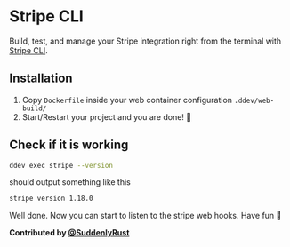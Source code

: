 # Stripe CLI

Build, test, and manage your Stripe integration right from the terminal with [Stripe CLI](https://stripe.com/docs/stripe-cli).

## Installation

1. Copy `Dockerfile` inside your web container configuration `.ddev/web-build/`
2. Start/Restart your project and you are done! 🙌

## Check if it is working

```bash
ddev exec stripe --version
```

should output something like this

```bash
stripe version 1.18.0
```

Well done. Now you can start to listen to the stripe web hooks. Have fun 🎉

**Contributed by [@SuddenlyRust](https://github.com/SuddenlyRust)**
